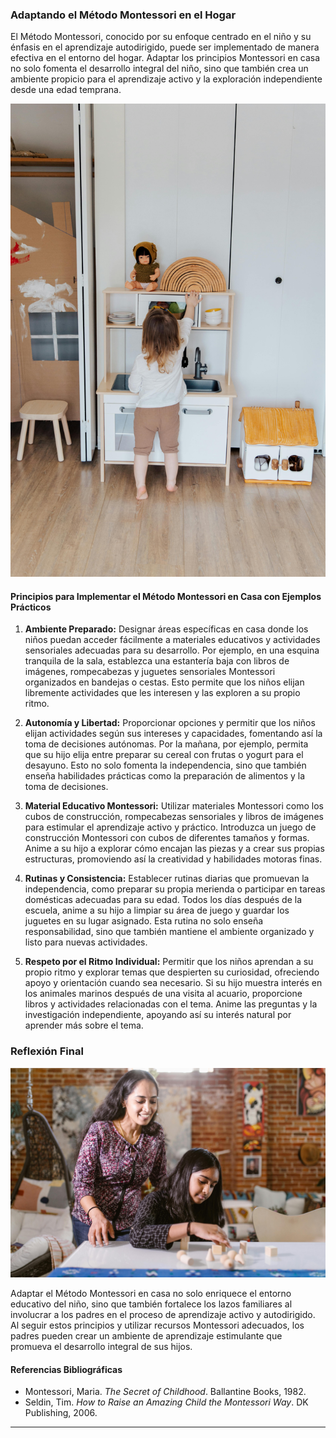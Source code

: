 ### Adaptando el Método Montessori en el Hogar

El Método Montessori, conocido por su enfoque centrado en el niño y su énfasis en el aprendizaje autodirigido, puede ser implementado de manera efectiva en el entorno del hogar. Adaptar los principios Montessori en casa no solo fomenta el desarrollo integral del niño, sino que también crea un ambiente propicio para el aprendizaje activo y la exploración independiente desde una edad temprana.

![Ambiente Preparado](images/AmbientePreparado.jpg)

#### Principios para Implementar el Método Montessori en Casa con Ejemplos Prácticos

1. **Ambiente Preparado:**
   Designar áreas específicas en casa donde los niños puedan acceder fácilmente a materiales educativos y actividades sensoriales adecuadas para su desarrollo. Por ejemplo, en una esquina tranquila de la sala, establezca una estantería baja con libros de imágenes, rompecabezas y juguetes sensoriales Montessori organizados en bandejas o cestas. Esto permite que los niños elijan libremente actividades que les interesen y las exploren a su propio ritmo.

2. **Autonomía y Libertad:**
   Proporcionar opciones y permitir que los niños elijan actividades según sus intereses y capacidades, fomentando así la toma de decisiones autónomas. Por la mañana, por ejemplo, permita que su hijo elija entre preparar su cereal con frutas o yogurt para el desayuno. Esto no solo fomenta la independencia, sino que también enseña habilidades prácticas como la preparación de alimentos y la toma de decisiones.

3. **Material Educativo Montessori:**
   Utilizar materiales Montessori como los cubos de construcción, rompecabezas sensoriales y libros de imágenes para estimular el aprendizaje activo y práctico. Introduzca un juego de construcción Montessori con cubos de diferentes tamaños y formas. Anime a su hijo a explorar cómo encajan las piezas y a crear sus propias estructuras, promoviendo así la creatividad y habilidades motoras finas.


4. **Rutinas y Consistencia:**
   Establecer rutinas diarias que promuevan la independencia, como preparar su propia merienda o participar en tareas domésticas adecuadas para su edad. Todos los días después de la escuela, anime a su hijo a limpiar su área de juego y guardar los juguetes en su lugar asignado. Esta rutina no solo enseña responsabilidad, sino que también mantiene el ambiente organizado y listo para nuevas actividades.

5. **Respeto por el Ritmo Individual:**
   Permitir que los niños aprendan a su propio ritmo y explorar temas que despierten su curiosidad, ofreciendo apoyo y orientación cuando sea necesario. Si su hijo muestra interés en los animales marinos después de una visita al acuario, proporcione libros y actividades relacionadas con el tema. Anime las preguntas y la investigación independiente, apoyando así su interés natural por aprender más sobre el tema.

### Reflexión Final

   ![Material Educativo Montessori](images/AyudaPadres.jpg)
   
Adaptar el Método Montessori en casa no solo enriquece el entorno educativo del niño, sino que también fortalece los lazos familiares al involucrar a los padres en el proceso de aprendizaje activo y autodirigido. Al seguir estos principios y utilizar recursos Montessori adecuados, los padres pueden crear un ambiente de aprendizaje estimulante que promueva el desarrollo integral de sus hijos.

#### Referencias Bibliográficas

- Montessori, Maria. *The Secret of Childhood*. Ballantine Books, 1982.
- Seldin, Tim. *How to Raise an Amazing Child the Montessori Way*. DK Publishing, 2006.

---
